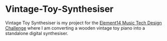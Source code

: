 # Vintage-Toy-Synthesiser #

Vintage Toy Synthesiser is my project for the [Element14 Music Tech Design Challenge](https://www.element14.com/community/community/design-challenges/musictech) where I am converting a wooden vintage toy piano into a standalone digital synthesiser. 
